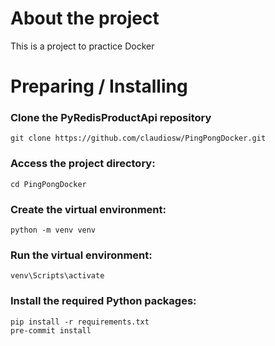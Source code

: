 # About the project
This is a project to practice Docker

# Preparing / Installing

### Clone the PyRedisProductApi repository
```
git clone https://github.com/claudiosw/PingPongDocker.git
```

### Access the project directory:
```
cd PingPongDocker
```

### Create the virtual environment:
```
python -m venv venv

```

### Run the virtual environment:
```
venv\Scripts\activate

```

### Install the required Python packages:
```
pip install -r requirements.txt
pre-commit install
```
